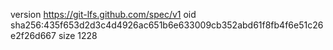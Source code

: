 version https://git-lfs.github.com/spec/v1
oid sha256:435f653d2d3c4d4926ac651b6e633009cb352abd61f8fb4f6e51c26e2f26d667
size 1228
